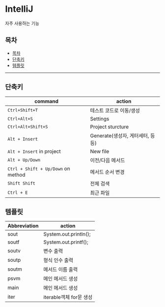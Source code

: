 # IntelliJ

자주 사용하는 기능

## 목차

- [목차](#목차)
- [단축키](#단축키)
- [템플릿](#템플릿)

---

## 단축키

| command                            | action                           |
| ---------------------------------- | -------------------------------- |
| `Ctrl+Shift+T`                     | 테스트 코드로 이동/생성          |
| `Ctrl+Alt+S`                       | Settings                         |
| `Ctrl+Alt+Shift+S`                 | Project sturcture                |
| `Alt + Insert`                     | Generate(생성자, 게터세터, 등등) |
| `Alt + Insert` in project          | New file                         |
| `Alt + Up/Down`                    | 이전/다음 메서드                 |
| `Ctrl + Shift + Up/Down` on method | 메서드 순서 변경                 |
| `Shift Shift`                      | 전체 검색                        |
| `Ctrl + E`                         | 최근 파일                        |

## 템플릿

| Abbreviation | action                  |
| ------------ | ----------------------- |
| sout         | System.out.println();   |
| soutf        | System.out.printf();    |
| soutv        | 변수 출력               |
| soutp        | 형식 인수 출력          |
| soutm        | 메서드 이름 출력        |
| psvm         | 메인 메서드 생성        |
| main         | 메인 메서드 생성        |
| iter         | iterable객체 for문 생성 |
